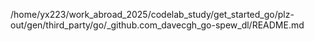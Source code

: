 /home/yx223/work_abroad_2025/codelab_study/get_started_go/plz-out/gen/third_party/go/_github.com_davecgh_go-spew_dl/README.md